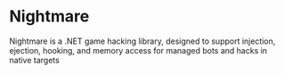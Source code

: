 Nightmare
=========

Nightmare is a .NET game hacking library, designed to support injection, ejection, hooking, and memory access for managed bots and hacks in native targets
